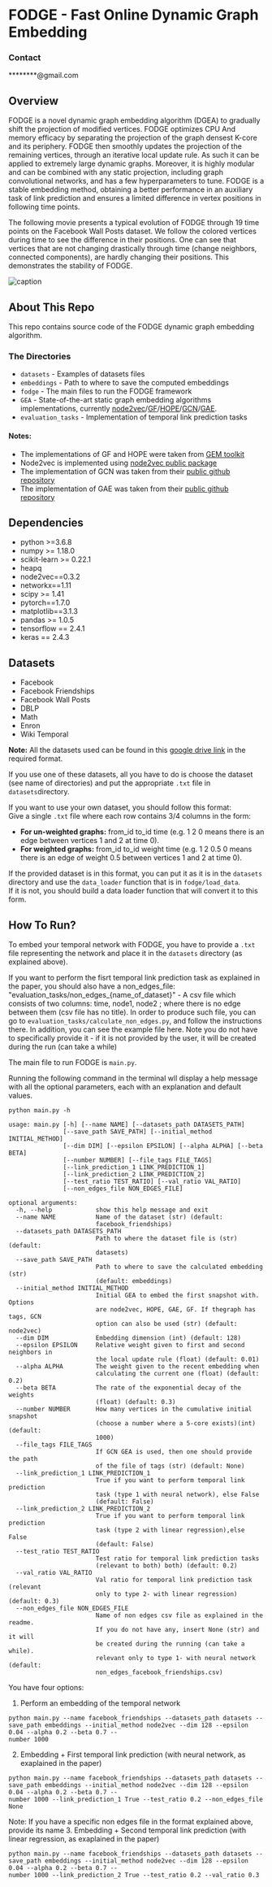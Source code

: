 # FODGE - Fast Online Dynamic Graph Embedding

### Contact
********@gmail.com

## Overview

FODGE is a novel dynamic graph embedding algorithm (DGEA) to gradually shift the projection of modified vertices. FODGE optimizes CPU And memory efficacy by separating the projection of the graph densest K-core and its periphery. FODGE then smoothly updates the projection of the remaining vertices, through an iterative local update rule. As such it can be applied to extremely large dynamic graphs. Moreover, it is highly modular and can be combined with any static projection, including graph convolutional networks, and has a few hyperparameters to tune. FODGE is a stable embedding method, obtaining a better performance in an auxiliary task of link prediction and ensures a limited difference in vertex positions in following time points.

The following movie presents a typical evolution of FODGE through 19 time points on the Facebook Wall Posts dataset. We follow the colored vertices during time to see the difference in their positions. One can see that vertices that are not changing drastically through time (change neighbors, connected components), are hardly changing their positions. This demonstrates the stability of FODGE.

![caption](https://github.com/unknownuser13570/FODGE/blob/main/FODGE%20GIF.gif)

## About This Repo

This repo contains source code of the FODGE dynamic graph embedding algorithm. 

### The Directories

- `datasets` - Examples of datasets files
- `embeddings` - Path to where to save the computed embeddings
- `fodge` - The main files to run the FODGE framework
- `GEA` - State-of-the-art static graph embedding algorithms implementations, currently [node2vec](https://arxiv.org/abs/1607.00653)/[GF](https://static.googleusercontent.com/media/research.google.com/en//pubs/archive/40839.pdf)/[HOPE](https://www.kdd.org/kdd2016/papers/files/rfp0184-ouA.pdf)/[GCN](https://arxiv.org/abs/1609.02907)/[GAE](https://arxiv.org/abs/1611.07308).
- `evaluation_tasks` - Implementation of temporal link prediction tasks

#### Notes:
- The implementations of GF and HOPE were taken from [GEM toolkit](https://github.com/palash1992/GEM)
- Node2vec is implemented using [node2vec public package](https://github.com/eliorc/node2vec)
- The implementation of GCN was taken from their [public github repository](https://github.com/tkipf/pygcn)
- The implementation of GAE was taken from their [public github repository](https://github.com/tkipf/gae)

## Dependencies
- python >=3.6.8
- numpy >= 1.18.0
- scikit-learn >= 0.22.1
- heapq
- node2vec==0.3.2
- networkx==1.11
- scipy >= 1.41
- pytorch==1.7.0
- matplotlib==3.1.3
- pandas >= 1.0.5
- tensorflow == 2.4.1
- keras == 2.4.3

## Datasets
- Facebook
- Facebook Friendships
- Facebook Wall Posts
- DBLP
- Math
- Enron
- Wiki Temporal

**Note:** All the datasets used can be found in this [google drive link](https://drive.google.com/drive/folders/15tlgyf3GO8s8HjCsd5S5zQ7_n28DafA7?usp=sharing) in the required format. 

If you use one of these datasets, all you have to do is choose the dataset (see name of directories) and put the appropriate `.txt` file in `datasets`directory. 

If you want to use your own dataset, you should follow this format: <br/>
Give a single `.txt` file where each row contains 3/4 columns in the form: <br/>
- **For un-weighted graphs:** from_id to_id time (e.g. 1 2 0 means there is an edge between vertices 1 and 2 at time 0).
- **For weighted graphs:** from_id to_id weight time (e.g. 1 2 0.5 0 means there is an edge of weight 0.5 between vertices 1 and 2 at time 0).

If the provided dataset is in this format, you can put it as it is in the `datasets` directory and use the `data_loader` function that is in `fodge/load_data`. <br/>
If it is not, you should build a data loader function that will convert it to this form. 

## How To Run?

To embed your temporal network with FODGE, you have to provide a `.txt` file representing the network and place it in the `datasets` directory (as explained above).

If you want to perform the fisrt temporal link prediction task as explained in the paper, you should also have a non_edges_file: "evaluation_tasks/non_edges_{name_of_dataset}" - A csv file which consists of two columns: time, node1, node2 ; where there is no edge between them (csv file has no title).
In order to produce such file, you can go to `evaluation_tasks/calculate_non_edges.py`, and follow the instructions there. In addition, you can see the example file here.
Note you do not have to specifically provide it - if it is not provided by the user, it will be created during the run (can take a while)

The main file to run FODGE is `main.py`.

Running the following command in the terminal wll display a help message with all the optional parameters, each with an explanation and default values.

```
python main.py -h
```

```
usage: main.py [-h] [--name NAME] [--datasets_path DATASETS_PATH]
               [--save_path SAVE_PATH] [--initial_method INITIAL_METHOD]
               [--dim DIM] [--epsilon EPSILON] [--alpha ALPHA] [--beta BETA]
               [--number NUMBER] [--file_tags FILE_TAGS]
               [--link_prediction_1 LINK_PREDICTION_1]
               [--link_prediction_2 LINK_PREDICTION_2]
               [--test_ratio TEST_RATIO] [--val_ratio VAL_RATIO]
               [--non_edges_file NON_EDGES_FILE]

optional arguments:
  -h, --help            show this help message and exit
  --name NAME           Name of the dataset (str) (default:
                        facebook_friendships)
  --datasets_path DATASETS_PATH
                        Path to where the dataset file is (str) (default:
                        datasets)
  --save_path SAVE_PATH
                        Path to where to save the calculated embedding (str)
                        (default: embeddings)
  --initial_method INITIAL_METHOD
                        Initial GEA to embed the first snapshot with. Options
                        are node2vec, HOPE, GAE, GF. If thegraph has tags, GCN
                        option can also be used (str) (default: node2vec)
  --dim DIM             Embedding dimension (int) (default: 128)
  --epsilon EPSILON     Relative weight given to first and second neighbors in
                        the local update rule (float) (default: 0.01)
  --alpha ALPHA         The weight given to the recent embedding when
                        calculating the current one (float) (default: 0.2)
  --beta BETA           The rate of the exponential decay of the weights
                        (float) (default: 0.3)
  --number NUMBER       How many vertices in the cumulative initial snapshot
                        (choose a number where a 5-core exists)(int) (default:
                        1000)
  --file_tags FILE_TAGS
                        If GCN GEA is used, then one should provide the path
                        of the file of tags (str) (default: None)
  --link_prediction_1 LINK_PREDICTION_1
                        True if you want to perform temporal link prediction
                        task (type 1 with neural network), else False
                        (default: False)
  --link_prediction_2 LINK_PREDICTION_2
                        True if you want to perform temporal link prediction
                        task (type 2 with linear regression),else False
                        (default: False)
  --test_ratio TEST_RATIO
                        Test ratio for temporal link prediction tasks
                        (relevant to both) both) (default: 0.2)
  --val_ratio VAL_RATIO
                        Val ratio for temporal link prediction task (relevant
                        only to type 2- with linear regression) (default: 0.3)
  --non_edges_file NON_EDGES_FILE
                        Name of non edges csv file as explained in the readme.
                        If you do not have any, insert None (str) and it will
                        be created during the running (can take a while).
                        relevant only to type 1- with neural network (default:
                        non_edges_facebook_friendships.csv)
```

You have four options:
1. Perform an embedding of the temporal network 
```
python main.py --name facebook_friendships --datasets_path datasets --save_path embeddings --initial_method node2vec --dim 128 --epsilon 0.04 --alpha 0.2 --beta 0.7 --
number 1000
```
2. Embedding + First temporal link prediction (with neural network, as exaplained in the paper)
```
python main.py --name facebook_friendships --datasets_path datasets --save_path embeddings --initial_method node2vec --dim 128 --epsilon 0.04 --alpha 0.2 --beta 0.7 --
number 1000 --link_prediction_1 True --test_ratio 0.2 --non_edges_file None
```
Note: If you have a specific non edges file in the format explained above, provide its name
3. Embedding + Second temporal link prediction (with linear regression, as exaplained in the paper)
```
python main.py --name facebook_friendships --datasets_path datasets --save_path embeddings --initial_method node2vec --dim 128 --epsilon 0.04 --alpha 0.2 --beta 0.7 --
number 1000 --link_prediction_2 True --test_ratio 0.2 --val_ratio 0.3
```
